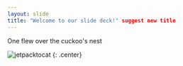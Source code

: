```yaml
---
layout: slide
title: "Welcome to our slide deck!" suggest new title
---
```


One flew over the cuckoo's nest

![jetpacktocat](https://octodex.github.com/images/jetpacktocat.png)
{: .center}

